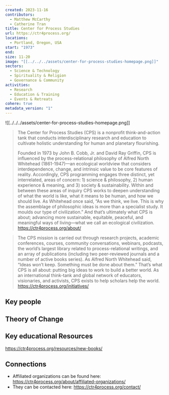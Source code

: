 ```yaml
---
created: 2023-11-16
contributors:
  - Matthew McCarthy
  - Catherine Tran
title: Center for Process Studies
url: https://ctr4process.org/
locations:
  - Portland, Oregon, USA
start: "1973"
end: 
size: 11-20
image: "[[../../../assets/center-for-process-studies-homepage.png]]"
sectors:
  - Science & Technology
  - Spirituality & Religion
  - Governance & Community
activities:
  - Research
  - Education & Training
  - Events & Retreats
cohere: true
metadata_version: "1"
---
```

![[../../../assets/center-for-process-studies-homepage.png]]

>The Center for Process Studies (CPS) is a nonprofit think-and-action tank that conducts interdisciplinary research and education to cultivate holistic understanding for human and planetary flourishing.
>
>Founded in 1973 by John B. Cobb, Jr. and David Ray Griffin, CPS is influenced by the process-relational philosophy of Alfred North Whitehead (1861-1947)—an ecological worldview that considers interdependence, change, and intrinsic value to be core features of reality. Accordingly, CPS programming engages three distinct, yet interrelated, areas of concern: 1) science & philosophy, 2) human experience & meaning, and 3) society & sustainability. Within and between these areas of inquiry CPS works to deepen understanding of what the world is like, what it means to be human, and how we should live. As Whitehead once said, “As we think, we live. This is why the assemblage of philosophic ideas is more than a specialist study. It moulds our type of civilization.” And that’s ultimately what CPS is about; advancing more sustainable, equitable, peaceful, and meaningful ways of living—what we call an ecological civilization.
https://ctr4process.org/about/

>The CPS mission is carried out through research projects, academic conferences, courses, community conversations, webinars, podcasts, the world’s largest library related to process-relational writings, and an array of publications (including two peer-reviewed journals and a number of active books series). As Alfred North Whitehead said, “Ideas won’t keep. Something must be done about them.” That’s what CPS is all about: putting big ideas to work to build a better world. As an international think-tank and global network of educators, visionaries, and activists, CPS exists to help scholars help the world.
https://ctr4process.org/initiatives/

## Key people 

## Theory of Change 

## Key educational Resources 

https://ctr4process.org/resources/new-books/
## Connections 

- Affiliated organizations can be found here: https://ctr4process.org/about/affiliated-organizations/
- They can be contacted here: https://ctr4process.org/contact/